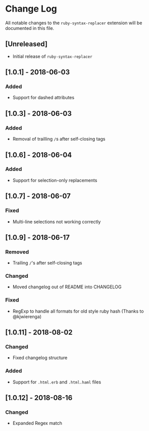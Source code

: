 # Change Log
All notable changes to the `ruby-syntax-replacer` extension will be documented in this file.

## [Unreleased]
- Initial release of `ruby-syntax-replacer`

## [1.0.1] - 2018-06-03
### Added

- Support for dashed attributes

## [1.0.3] - 2018-06-03
### Added

- Removal of trailling `/`s after self-closing tags

## [1.0.6] - 2018-06-04
### Added

- Support for selection-only replacements

## [1.0.7] - 2018-06-07
### Fixed

- Multi-line selections not working correctly

## [1.0.9] - 2018-06-17
### Removed

- Trailing `/`'s after self-closing tags

### Changed

- Moved changelog out of README into CHANGELOG

### Fixed

- RegExp to handle all formats for old style ruby hash (Thanks to @kjwierenga)

## [1.0.11] - 2018-08-02
### Changed

- Fixed changelog structure

### Added

- Support for `.html.erb` and `.html.haml` files

## [1.0.12] - 2018-08-16
### Changed

- Expanded Regex match